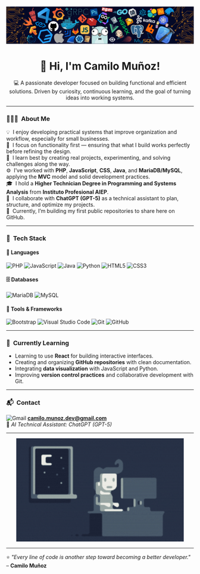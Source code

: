 ![Github Banner](https://github.com/Jaydeep-Yadav/Jaydeep-Yadav/blob/main/banner.png)
<h1 align="center">👋 Hi, I'm Camilo Muñoz!</h1>

<p align="center">
💻 A passionate developer focused on building functional and efficient solutions.  
Driven by curiosity, continuous learning, and the goal of turning ideas into working systems.  
</p>

---

### 👨🏻‍💻 &nbsp;About Me

💡 &nbsp;I enjoy developing practical systems that improve organization and workflow, especially for small businesses.\
🎯 &nbsp;I focus on functionality first — ensuring that what I build works perfectly before refining the design.\
🧠 &nbsp;I learn best by creating real projects, experimenting, and solving challenges along the way.\
⚙️ &nbsp;I’ve worked with **PHP**, **JavaScript**, **CSS**, **Java**, and **MariaDB/MySQL**, applying the **MVC** model and solid development practices.\
🎓 &nbsp;I hold a **Higher Technician Degree in Programming and Systems Analysis** from **Instituto Profesional AIEP**.\
🤝 &nbsp;I collaborate with **ChatGPT (GPT-5)** as a technical assistant to plan, structure, and optimize my projects.\
🚀 &nbsp;Currently, I’m building my first public repositories to share here on GitHub.

---

### 🧰 &nbsp;Tech Stack

#### 💬 Languages
![PHP](https://img.shields.io/badge/php-%23777BB4.svg?style=for-the-badge&logo=php&logoColor=white)
![JavaScript](https://img.shields.io/badge/javascript-%23323330.svg?style=for-the-badge&logo=javascript&logoColor=%23F7DF1E)
![Java](https://img.shields.io/badge/java-%23ED8B00.svg?style=for-the-badge&logo=openjdk&logoColor=white)
![Python](https://img.shields.io/badge/python-3670A0?style=for-the-badge&logo=python&logoColor=ffdd54)
![HTML5](https://img.shields.io/badge/html5-%23E34F26.svg?style=for-the-badge&logo=html5&logoColor=white)
![CSS3](https://img.shields.io/badge/css3-%231572B6.svg?style=for-the-badge&logo=css3&logoColor=white)

#### 🗄️ Databases
![MariaDB](https://img.shields.io/badge/MariaDB-003545?style=for-the-badge&logo=mariadb&logoColor=white)
![MySQL](https://img.shields.io/badge/mysql-4479A1.svg?style=for-the-badge&logo=mysql&logoColor=white)

#### 🧩 Tools & Frameworks
![Bootstrap](https://img.shields.io/badge/bootstrap-%23563D7C.svg?style=for-the-badge&logo=bootstrap&logoColor=white)
![Visual Studio Code](https://img.shields.io/badge/Visual%20Studio%20Code-0078d7.svg?style=for-the-badge&logo=visual-studio-code&logoColor=white)
![Git](https://img.shields.io/badge/git-%23F05033.svg?style=for-the-badge&logo=git&logoColor=white)
![GitHub](https://img.shields.io/badge/github-%23121011.svg?style=for-the-badge&logo=github&logoColor=white)

---

### 🌱 &nbsp;Currently Learning

- Learning to use **React** for building interactive interfaces.  
- Creating and organizing **GitHub repositories** with clean documentation.  
- Integrating **data visualization** with JavaScript and Python.  
- Improving **version control practices** and collaborative development with Git.

---

### 📬 &nbsp;Contact

![Gmail](https://img.shields.io/badge/Gmail-D14836?style=for-the-badge&logo=gmail&logoColor=white) **camilo.munoz.dev@gmail.com**  
🧠 _AI Technical Assistant: ChatGPT (GPT-5)_

---

<p align="center">
  <img src="https://raw.githubusercontent.com/AVS1508/AVS1508/master/assets/Night-Coding.gif" alt="Night Coding" width="450"/>
</p>

---

⭐️ _"Every line of code is another step toward becoming a better developer."_  
– **Camilo Muñoz**
